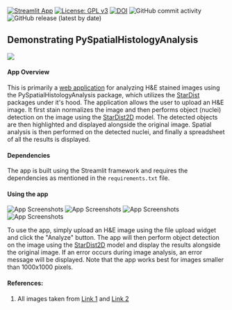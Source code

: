 [![Streamlit App](https://static.streamlit.io/badges/streamlit_badge_black_white.svg)](https://pyspatialhistologyinformation.streamlit.app/)
[![License: GPL v3](https://img.shields.io/badge/License-GPLv3-blue.svg)](https://www.gnu.org/licenses/gpl-3.0)
[![DOI](https://zenodo.org/badge/612892393.svg)](https://zenodo.org/doi/10.5281/zenodo.7736715)
![GitHub commit activity](https://img.shields.io/github/commit-activity/m/ajinkya-kulkarni/PySpatialHistologyAnalysis)
![GitHub release (latest by date)](https://img.shields.io/github/v/release/ajinkya-kulkarni/PySpatialHistologyAnalysis)

## Demonstrating PySpatialHistologyAnalysis

![](https://i.imgur.com/YiFgVlK.jpg)

#### App Overview

This is primarily a [web application](https://pyspatialhistologyinformation.streamlit.app/) for analyzing H&E stained images using the PySpatialHistologyAnalysis package, which utilizes the [StarDist](https://github.com/stardist/stardist) packages under it's hood. 
The application allows the user to upload an H&E image. It first stain normalizes the image and then performs object (nuclei) detection on the image using the [StarDist2D](https://github.com/stardist/stardist) model. 
The detected objects are then highlighted and displayed alongside the original image. 
Spatial analysis is then performed on the detected nuclei, and finally a spreadsheet of all the results is displayed.

#### Dependencies

The app is built using the Streamlit framework and requires the dependencies as mentioned in the `requirements.txt` file.

#### Using the app

![App Screenshots](https://github.com/ajinkya-kulkarni/PySpatialHistologyAnalysis/blob/main/screenshot1.png)
![App Screenshots](https://github.com/ajinkya-kulkarni/PySpatialHistologyAnalysis/blob/main/screenshot2.png)
![App Screenshots](https://github.com/ajinkya-kulkarni/PySpatialHistologyAnalysis/blob/main/screenshot3.png)
![App Screenshots](https://github.com/ajinkya-kulkarni/PySpatialHistologyAnalysis/blob/main/screenshot4.png)

To use the app, simply upload an H&E image using the file upload widget and click the "Analyze" button. The app will then perform object detection on the image using the [StarDist2D](https://github.com/stardist/stardist) model and display the results alongside the original image.
If an error occurs during image analysis, an error message will be displayed.
Note that the app works best for images smaller than 1000x1000 pixels.


#### References:

1. All images taken from [Link 1](https://twitter.com/JMGardnerMD) and [Link 2](https://twitter.com/kiko4docs)
